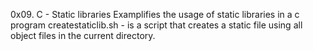 0x09. C - Static libraries Examplifies the usage
of static libraries in a c program
createstaticlib.sh - is a script that creates a static file
using all object files in the current directory.

